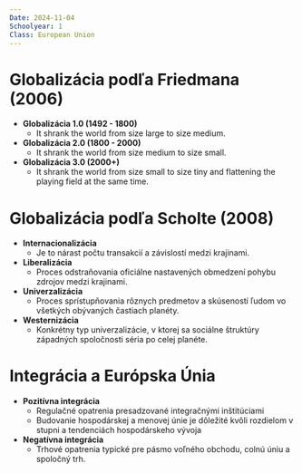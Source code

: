 ```yaml
---
Date: 2024-11-04
Schoolyear: 1
Class: European Union
---
```

# Globalizácia podľa Friedmana (2006)
- **Globalizácia 1.0 (1492 - 1800)**
	- It shrank the world from size large to size medium.
- **Globalizácia 2.0 (1800 - 2000)**
	- It shrank the world from size medium to size small.
- **Globalizácia 3.0 (2000+)**
	- It shrank the world from size small to size tiny and flattening the playing field at the same time.
# Globalizácia podľa Scholte (2008)
- **Internacionalizácia**
	- Je to nárast počtu transakcií a závislostí medzi krajinami.
- **Liberalizácia**
	- Proces odstraňovania oficiálne nastavených obmedzení pohybu zdrojov medzi krajinami.
- **Univerzalizácia**
	- Proces sprístupňovania rôznych predmetov a skúseností ľudom vo všetkých obývaných častiach planéty.
- **Westernizácia**
	- Konkrétny typ univerzalizácie, v ktorej sa sociálne štruktúry západných spoločnosti séria po celej planéte.
# Integrácia a Európska Únia
- **Pozitívna integrácia**
	- Regulačné opatrenia presadzované integračnými inštitúciami
	- Budovanie hospodárskej a menovej únie je dôležité kvôli rozdielom v stupni a tendenciách hospodárskeho vývoja
- **Negatívna integrácia**
	- Trhové opatrenia typické pre pásmo voľného obchodu, colnú úniu a spoločný trh.